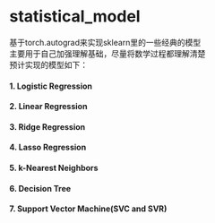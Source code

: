 # statistical_model  
基于torch.autograd来实现sklearn里的一些经典的模型  
主要用于自己加强理解基础，尽量将数学过程都理解清楚  
预计实现的模型如下：  
#### 1. Logistic Regression
#### 2. Linear Regression
#### 3. Ridge Regression
#### 4. Lasso Regression
#### 5. k-Nearest Neighbors
#### 6. Decision Tree
#### 7. Support Vector Machine(SVC and SVR)
